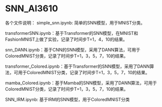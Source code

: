 # SNN_AI3610

各个文件说明：
simple_snn.ipynb: 简单的SNN模型，用于MNIST分类。

transformerSNN.ipynb：基于Transformer的SNN模型，在MNIST和FashionMNIST上做了实验，记录了时间步T=1，4，10的结果。

snn_DANN.ipynb：基于CNN的SNN模型，采用了DANN算法，可用于ColoredMNIST分类，记录了时间步T=1，3，5，7，10的结果。

transformer_Colored.ipynb：基于Transformer的SNN模型，采用了DANN算法，可用于ColoredMNIST分类，记录了时间步T=1，3，5，7，10的结果。

mamba_Colored.ipynb：基于Mamba的SNN模型，采用了DANN算法，可用于ColoredMNIST分类，记录了时间步T=1，3，5，7，10的结果。

SNN_IRM.ipynb: 基于IRM的SNN模型，用于ColoredMNIST分类
